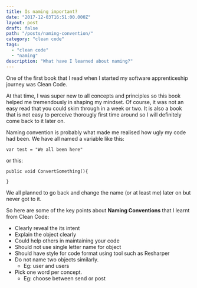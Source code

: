 ```yaml
---
title: Is naming important?
date: "2017-12-03T16:51:00.000Z"
layout: post
draft: false
path: "/posts/naming-convention/"
category: "clean code"
tags:
  - "clean code"
  - "naming"
description: "What have I learned about naming?"
---
```


One of the first book that I read when I started my software apprenticeship journey was Clean Code.

At that time, I was super new to all concepts and principles so this book helped me tremendously in shaping my mindset. Of course, it was not an easy read that you could skim through in a week or two. It is also a book that is not easy to perceive thorougly first time around so I will definitely come back to it later on.

Naming convention is probably what made me realised how ugly my code had been. We have all named a variable like this:

```
var test = "We all been here"
```

or this:

```
public void ConvertSomething(){

}
```

We all planned to go back and change the name (or at least me) later on but never got to it.

So here are some of the key points about **Naming Conventions** that I learnt from Clean Code:
* Clearly reveal the its intent
* Explain the object clearly
* Could help others in maintaining your code
* Should not use single letter name for object
* Should have style for code format using tool such as Resharper
* Do not name two objects similarly. 
    * Eg: user and users
* Pick one word per concept. 
    * Eg: choose between send or post
